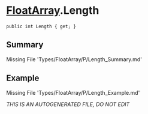 # [FloatArray](Types/FloatArray.md).Length
`public int Length { get; }`
## Summary
Missing File 'Types/FloatArray/P/Length_Summary.md'
## Example
Missing File 'Types/FloatArray/P/Length_Example.md'

*THIS IS AN AUTOGENERATED FILE, DO NOT EDIT*
